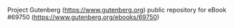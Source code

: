Project Gutenberg (https://www.gutenberg.org) public repository for
eBook #69750 (https://www.gutenberg.org/ebooks/69750)
